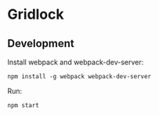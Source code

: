 # Gridlock

## Development

Install webpack and webpack-dev-server:

```
npm install -g webpack webpack-dev-server
```

Run:

```
npm start
```
